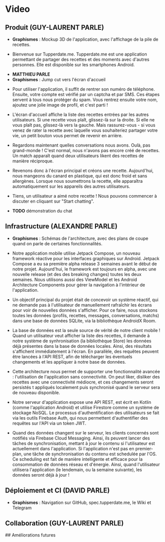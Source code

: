 # Video

## Produit (GUY-LAURENT PARLE)

- **Graphismes** : Mockup 3D de l'application, avec l'affichage de la pile de recettes.
+ Bienvenue sur Tupperdate.me. Tupperdate.me est une application permettant de partager des recettes et des moments avec d'autres personnes. Elle est disponible sur les smartphones Android.
- **MATTHIEU PARLE**
- **Graphismes** : Jump cut vers l'écran d'accueil
+ Pour utiliser l'application, il suffit de rentrer son numéro de téléphone. Ensuite, votre compte est vérifié par un captcha et par SMS. Ces étapes servent à tous nous protéger du spam. Vous rentrez ensuite votre nom, ajoutez une jolie image de profil, et c'est parti !
+ L'écran d'accueil affiche la liste des recettes entrées par les autres utilisateurs. Si une recette vous plaît, glissez-là sur la droite. Si elle ne vous plaît pas, glissez-là vers la gauche. Mais rassurez-vous - si vous venez de rater la recette avec laquelle vous souhaiteriez partager votre vie, un petit bouton vous permet de revenir en arrière.
+ Regardons maintenant quelles conversations nous avons. Oulà, pas grand-monde ! C'est normal, nous n'avons pas encore créé de recettes. Un match apparaît quand deux utilisateurs likent des recettes de manière réciproque.
+ Revenons donc à l'écran principal et créons une recette. Aujourd'hui, nous mangeons du canard en plastique, qui est donc froid et sans allergènes. Lorsque nous soumettrons la recette, elle apparaîtra automatiquement sur les appareils des autres utilisateurs.
+ Tiens, un utilisateur a aimé notre recette ! Nous pouvons commencer à discuter en cliquant sur "Start chatting".

+ **TODO** démonstration du chat

## Infrastructure (ALEXANDRE PARLE)

- **Graphismes** : Schémas de l'architecture, avec des plans de coupe quand on parle de certaines fonctionnalités.

+ Notre application mobile utilise Jetpack Compose, un nouveau framework réactive pour les interfaces graphiques sur Android. Jetpack Compose a eu sa première alpha release 3 semaines avant le début de notre projet. Aujourd'hui, le framework est toujours en alpha, avec une nouvelle release (et des des breaking changes) toutes les deux semaines. Nous utilisons aussi des ViewModel et les Android Architecture Components pour gérer la navigation à l'intérieur de l'application.
+ Un objectif principal du projet était de concevoir un système réactif, qui ne demande pas à l'utilisateur de manuellement rafraîchir les écrans pour voir de nouvelles données s'afficher. Pour ce faire, nous stockons toutes les données (profils, recettes, messages, conversations, matchs) dans une base de données SQLite, via la bibliothèque AndroidX Room.
+ La base de données est la seule source de vérité de notre client mobile ! Quand un utilisateur veut afficher la liste des recettes, il demande à notre système de synhronisation (la bibliothèque Store) les données déjà présentes dans la base de données locales. Ainsi, des résultats s'affichent immédiatement à l'écran. En parallèle, des requêtes peuvent être lancées à l'API REST, afin de télécharger les éventuels changements et les appliquer à notre base de données.
+ Cette architecture nous permet de supporter une fonctionnalité avancée : l'utilisation de l'application sans connectivité. On peut liker, disliker des recettes avec une connectivité médiocre, et ces changements seront persistés t appliqués localement puis synchronisé quand le serveur sera de nouveau disponible.

+ Notre serveur d'application expose une API REST, est écrit en Kotlin (comme l'application Android) et utilise Firestore comme un système de stockage NoSQL. Le processus d'authentification des utilisateurs se fait via les outils Firebase Auth, qui nous permettent d'authentifier des requêtes sur l'API via un token JWT.
+ Quand des données changent sur le serveur, les clients concernés sont notifiés via Firebase Cloud Messaging. Ainsi, ils peuvent lancer des tâches de synchronisation, mettant à jour le contenu si l'utilisateur est actuellement dans l'application. Si l'application n'est pas en premier-plan, une tâche de synchronisation du contenu est schedulée par l'OS. Ce scheduling est fait de manière intelligente et efficace pour la consommation de données réseau et d'énergie. Ainsi, quand l'utilisateur utilisera l'application (le lendemain, ou la semaine suivante), les données seront déjà à jour !

## Déploiement et CI (DAVID PARLE)

- **Graphismes** : Navigation sur GitHub, spec.tupperdate.me, le Wiki et Telegram

## Collaboration (GUY-LAURENT PARLE)

## Améliorations futures
